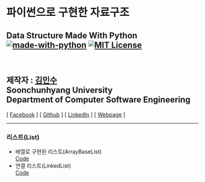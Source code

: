 파이썬으로 구현한 자료구조
================================
Data Structure Made With Python<br/>
[![made-with-python](https://img.shields.io/badge/Made%20with-Python-1f425f.svg)](https://www.python.org/)
[![MIT License](https://img.shields.io/badge/license-MIT-blue.svg)](https://opensource.org/licenses/MIT)
---------------------------------

<br/>

## 제작자 : [김민수](https://github.com/alstn2468)<br/>Soonchunhyang University<br/>Department of Computer Software Engineering

[ [Facebook](https://www.facebook.com/profile.php?id=100003769223078) ]
[ [Github](https://github.com/alstn2468) ]
[ [LinkedIn](https://www.linkedin.com/in/minsu-kim-336289160/) ]
[ [Webpage](https://kimminsu.ml) ]<br/>

- - -


### 리스트(List)
- 배열로 구현된 리스트(ArrayBaseList)<br/>
[Code](https://github.com/alstn2468/Python_Data_Structure/blob/master/List/ArrayBaseList.py)
- 연결 리스트(LinkedList)<br/>[Code](https://github.com/alstn2468/Python_Data_Structure/blob/master/List/LinkedList.py)
